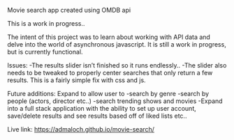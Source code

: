 Movie search app created using OMDB api

This is a work in progress..

The intent of this project was to learn about working with API data and delve into the world of asynchronous javascript. It is still a work in progress, but is currently functional. 

Issues:
-The results slider isn’t finished so it runs endlessly..
-The slider also needs to be tweaked to properly center searches that only return a few results. This is a fairly simple fix with css and js.

Future additions:
Expand to allow user to 
-search by genre
-search by people (actors, director etc..)
-search trending shows and movies
-Expand into a full stack application with the ability to set up user account, save/delete results and see results based off of liked lists etc..

Live link:
https://admaloch.github.io/movie-search/
